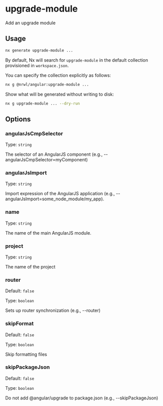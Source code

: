 # upgrade-module

Add an upgrade module

## Usage

```bash
nx generate upgrade-module ...
```

By default, Nx will search for `upgrade-module` in the default collection provisioned in `workspace.json`.

You can specify the collection explicitly as follows:

```bash
nx g @nrwl/angular:upgrade-module ...
```

Show what will be generated without writing to disk:

```bash
nx g upgrade-module ... --dry-run
```

## Options

### angularJsCmpSelector

Type: `string`

The selector of an AngularJS component (e.g., --angularJsCmpSelector=myComponent)

### angularJsImport

Type: `string`

Import expression of the AngularJS application (e.g., --angularJsImport=some_node_module/my_app).

### name

Type: `string`

The name of the main AngularJS module.

### project

Type: `string`

The name of the project

### router

Default: `false`

Type: `boolean`

Sets up router synchronization (e.g., --router)

### skipFormat

Default: `false`

Type: `boolean`

Skip formatting files

### skipPackageJson

Default: `false`

Type: `boolean`

Do not add @angular/upgrade to package.json (e.g., --skipPackageJson)
